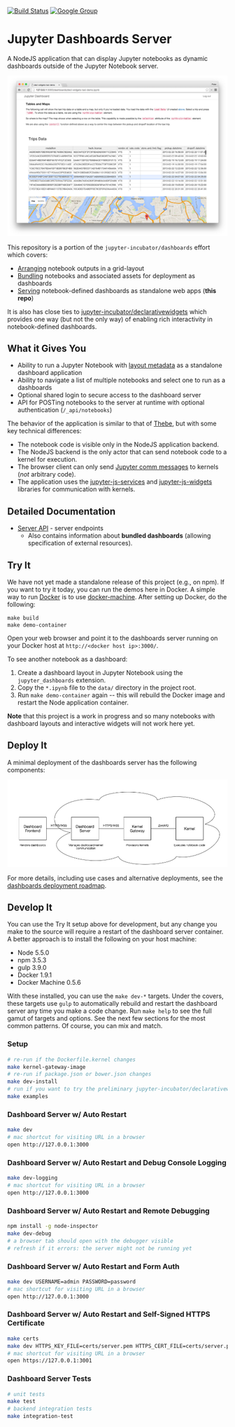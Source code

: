[![Build Status](https://travis-ci.org/jupyter-incubator/dashboards_server.svg?branch=master)](https://travis-ci.org/jupyter-incubator/dashboards_server) [![Google Group](https://img.shields.io/badge/-Google%20Group-lightgrey.svg)](https://groups.google.com/forum/#!forum/jupyter)

# Jupyter Dashboards Server

A NodeJS application that can display Jupyter notebooks as dynamic dashboards outside of the Jupyter Notebook server.

![Dashboards server screenshot](etc/server_intro.png)

This repository is a portion of the `jupyter-incubator/dashboards` effort which covers:

* [Arranging](https://github.com/jupyter-incubator/dashboards) notebook outputs in a grid-layout
* [Bundling](https://github.com/jupyter-incubator/dashboards_bundlers) notebooks and associated assets for deployment as dashboards
* [Serving](https://github.com/jupyter-incubator/dashboards_server) notebook-defined dashboards as standalone web apps (**this repo**)

It is also has close ties to [jupyter-incubator/declarativewidgets](https://github.com/jupyter-incubator/declarativewidgets) which provides one way (but not the only way) of enabling rich interactivity in notebook-defined dashboards.

## What it Gives You

* Ability to run a Jupyter Notebook with [layout metadata](https://github.com/jupyter-incubator/dashboards) as a standalone dashboard application
* Ability to navigate a list of multiple notebooks and select one to run as a dashboards
* Optional shared login to secure access to the dashboard server
* API for POSTing notebooks to the server at runtime with optional authentication (`/_api/notebooks`)

The behavior of the application is similar to that of [Thebe](https://github.com/oreillymedia/thebe), but with some key technical differences:

* The notebook code is visible only in the NodeJS application backend.
* The NodeJS backend is the only actor that can send notebook code to a kernel for execution.
* The browser client can only send [Jupyter comm messages](http://jupyter-client.readthedocs.org/en/latest/messaging.html#opening-a-comm) to kernels (*not* arbitrary code).
* The application uses the [jupyter-js-services](https://github.com/jupyter/jupyter-js-services) and [jupyter-js-widgets](https://github.com/ipython/ipywidgets/tree/master/jupyter-js-widgets) libraries for communication with kernels.

## Detailed Documentation

* [Server API](https://github.com/jupyter-incubator/dashboards_server/wiki/Server-API) - server endpoints
    - Also contains information about **bundled dashboards** (allowing specification of external resources).

## Try It

We have not yet made a standalone release of this project (e.g., on npm). If you want to try it today, you can run the demos here in Docker. A simple way to run [Docker](https://www.docker.com/) is to use [docker-machine](https://docs.docker.com/machine/get-started/). After setting up Docker, do the following:

```
make build
make demo-container
```

Open your web browser and point it to the dashboards server running on your Docker host at `http://<docker host ip>:3000/`.

To see another notebook as a dashboard:

1. Create a dashboard layout in Jupyter Notebook using the `jupyter_dashboards` extension.
2. Copy the `*.ipynb` file to the `data/` directory in the project root.
3. Run `make demo-container` again -- this will rebuild the Docker image and restart the Node application container.

**Note** that this project is a work in progress and so many notebooks with dashboard layouts and interactive widgets will not work here yet.

## Deploy It

A minimal deployment of the dashboards server has the following components:

![Minimal dashboard app deployment diagram](etc/simple_deploy.png)

For more details, including use cases and alternative deployments, see the [dashboards deployment roadmap](https://github.com/jupyter-incubator/dashboards/wiki/Deployment-Roadmap).

## Develop It

You can use the Try It setup above for development, but any change you make to the source will require a restart of the dashboard server container. A better approach is to install the following on your host machine:

* Node 5.5.0
* npm 3.5.3
* gulp 3.9.0
* Docker 1.9.1
* Docker Machine 0.5.6

With these installed, you can use the `make dev-*` targets. Under the covers, these targets use `gulp` to automatically rebuild and restart the dashboard server any time you make a code change. Run `make help` to see the full gamut of targets and options. See the next few sections for the most common patterns. Of course, you can mix and match.

### Setup

```bash
# re-run if the Dockerfile.kernel changes
make kernel-gateway-image
# re-run if package.json or bower.json changes
make dev-install
# run if you want to try the preliminary jupyter-incubator/declarativewidgets support
make examples
```

### Dashboard Server w/ Auto Restart

```bash
make dev
# mac shortcut for visiting URL in a browser
open http://127.0.0.1:3000
```

### Dashboard Server w/ Auto Restart and Debug Console Logging

```bash
make dev-logging
# mac shortcut for visiting URL in a browser
open http://127.0.0.1:3000
```

### Dashboard Server w/ Auto Restart and Remote Debugging

```bash
npm install -g node-inspector
make dev-debug
# a browser tab should open with the debugger visible
# refresh if it errors: the server might not be running yet
```

### Dashboard Server w/ Auto Restart and Form Auth

```bash
make dev USERNAME=admin PASSWORD=password
# mac shortcut for visiting URL in a browser
open http://127.0.0.1:3000
```

### Dashboard Server w/ Auto Restart and Self-Signed HTTPS Certificate

```bash
make certs
make dev HTTPS_KEY_FILE=certs/server.pem HTTPS_CERT_FILE=certs/server.pem
# mac shortcut for visiting URL in a browser
open https://127.0.0.1:3001
```

### Dashboard Server Tests

```bash
# unit tests
make test
# backend integration tests
make integration-test
```
